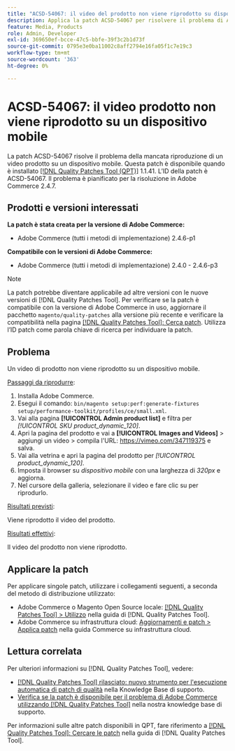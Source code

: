 ```yaml
---
title: "ACSD-54067: il video del prodotto non viene riprodotto su dispositivo mobile"
description: Applica la patch ACSD-54067 per risolvere il problema di Adobe Commerce, se un video prodotto non viene riprodotto su un dispositivo mobile.
feature: Media, Products
role: Admin, Developer
exl-id: 369650ef-bcce-47c5-bbfe-39f3c2b1d73f
source-git-commit: 0795e3e0ba11002c8aff2794e16fa05f1c7e19c3
workflow-type: tm+mt
source-wordcount: '363'
ht-degree: 0%

---
```


# ACSD-54067: il video prodotto non viene riprodotto su un dispositivo mobile

La patch ACSD-54067 risolve il problema della mancata riproduzione di un video prodotto su un dispositivo mobile. Questa patch è disponibile quando è installato [[!DNL Quality Patches Tool (QPT)]](/help/announcements/adobe-commerce-announcements/magento-quality-patches-released-new-tool-to-self-serve-quality-patches.md) 1.1.41. L’ID della patch è ACSD-54067. Il problema è pianificato per la risoluzione in Adobe Commerce 2.4.7.

## Prodotti e versioni interessati

**La patch è stata creata per la versione di Adobe Commerce:**

* Adobe Commerce (tutti i metodi di implementazione) 2.4.6-p1

**Compatibile con le versioni di Adobe Commerce:**

* Adobe Commerce (tutti i metodi di implementazione) 2.4.0 - 2.4.6-p3

>[!NOTE]
>
>La patch potrebbe diventare applicabile ad altre versioni con le nuove versioni di [!DNL Quality Patches Tool]. Per verificare se la patch è compatibile con la versione di Adobe Commerce in uso, aggiornare il pacchetto `magento/quality-patches` alla versione più recente e verificare la compatibilità nella pagina [[!DNL Quality Patches Tool]: Cerca patch](https://experienceleague.adobe.com/tools/commerce-quality-patches/index.html?lang=it). Utilizza l’ID patch come parola chiave di ricerca per individuare la patch.

## Problema

Un video di prodotto non viene riprodotto su un dispositivo mobile.

<u>Passaggi da riprodurre</u>:

1. Installa Adobe Commerce.
1. Esegui il comando:
   `bin/magento setup:perf:generate-fixtures setup/performance-toolkit/profiles/ce/small.xml`.
1. Vai alla pagina **[!UICONTROL Admin product list]** e filtra per *[!UICONTROL SKU product_dynamic_120]*.
1. Apri la pagina del prodotto e vai a **[!UICONTROL Images and Videos]** > aggiungi un video > compila l&#39;URL: https://vimeo.com/347119375 e salva.
1. Vai alla vetrina e apri la pagina del prodotto per *[!UICONTROL product_dynamic_120]*.
1. Imposta il browser su *dispositivo mobile* con una larghezza di *320px* e aggiorna.
1. Nel cursore della galleria, selezionare il video e fare clic su per riprodurlo.

<u>Risultati previsti</u>:

Viene riprodotto il video del prodotto.

<u>Risultati effettivi</u>:

Il video del prodotto non viene riprodotto.

## Applicare la patch

Per applicare singole patch, utilizzare i collegamenti seguenti, a seconda del metodo di distribuzione utilizzato:

* Adobe Commerce o Magento Open Source locale: [[!DNL Quality Patches Tool] > Utilizzo](https://experienceleague.adobe.com/docs/commerce-operations/tools/quality-patches-tool/usage.html?lang=it) nella guida di [!DNL Quality Patches Tool].
* Adobe Commerce su infrastruttura cloud: [Aggiornamenti e patch > Applica patch](https://experienceleague.adobe.com/docs/commerce-cloud-service/user-guide/develop/upgrade/apply-patches.html?lang=it) nella guida Commerce su infrastruttura cloud.

## Lettura correlata

Per ulteriori informazioni su [!DNL Quality Patches Tool], vedere:

* [[!DNL Quality Patches Tool] rilasciato: nuovo strumento per l&#39;esecuzione automatica di patch di qualità](/help/announcements/adobe-commerce-announcements/magento-quality-patches-released-new-tool-to-self-serve-quality-patches.md) nella Knowledge Base di supporto.
* [Verifica se la patch è disponibile per il problema di Adobe Commerce utilizzando  [!DNL Quality Patches Tool]](/help/support-tools/patches-available-in-qpt-tool/check-patch-for-magento-issue-with-magento-quality-patches.md) nella nostra knowledge base di supporto.

Per informazioni sulle altre patch disponibili in QPT, fare riferimento a [[!DNL Quality Patches Tool]: Cercare le patch](https://experienceleague.adobe.com/tools/commerce-quality-patches/index.html?lang=it) nella guida di [!DNL Quality Patches Tool].
